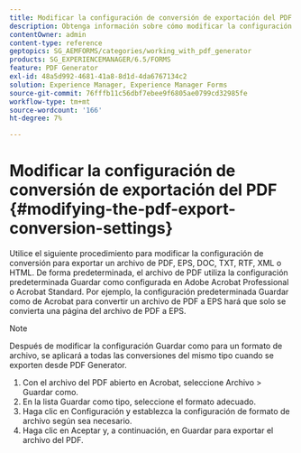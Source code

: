 ```yaml
---
title: Modificar la configuración de conversión de exportación del PDF
description: Obtenga información sobre cómo modificar la configuración de conversión de PDF Export.
contentOwner: admin
content-type: reference
geptopics: SG_AEMFORMS/categories/working_with_pdf_generator
products: SG_EXPERIENCEMANAGER/6.5/FORMS
feature: PDF Generator
exl-id: 48a5d992-4681-41a8-8d1d-4da6767134c2
solution: Experience Manager, Experience Manager Forms
source-git-commit: 76fffb11c56dbf7ebee9f6805ae0799cd32985fe
workflow-type: tm+mt
source-wordcount: '166'
ht-degree: 7%

---
```


# Modificar la configuración de conversión de exportación del PDF {#modifying-the-pdf-export-conversion-settings}

Utilice el siguiente procedimiento para modificar la configuración de conversión para exportar un archivo de PDF, EPS, DOC, TXT, RTF, XML o HTML. De forma predeterminada, el archivo de PDF utiliza la configuración predeterminada Guardar como configurada en Adobe Acrobat Professional o Acrobat Standard. Por ejemplo, la configuración predeterminada Guardar como de Acrobat para convertir un archivo de PDF a EPS hará que solo se convierta una página del archivo de PDF a EPS.

>[!NOTE]
>
>Después de modificar la configuración Guardar como para un formato de archivo, se aplicará a todas las conversiones del mismo tipo cuando se exporten desde PDF Generator.

1. Con el archivo del PDF abierto en Acrobat, seleccione Archivo > Guardar como.
1. En la lista Guardar como tipo, seleccione el formato adecuado.
1. Haga clic en Configuración y establezca la configuración de formato de archivo según sea necesario.
1. Haga clic en Aceptar y, a continuación, en Guardar para exportar el archivo del PDF.
